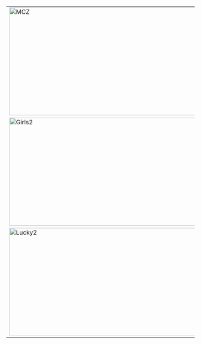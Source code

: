 | | |
-- | --
<img width="512" height="288" alt="MCZ" src="https://github.com/user-attachments/assets/929b4191-cf0c-413b-b9e6-f7ff83a370fc" /> | <img width="512" height="288" alt="TVRI" src="https://github.com/user-attachments/assets/e461b408-a7a2-446c-9580-cff16dfca394" />
<img width="512" height="288" alt="Girls2" src="https://github.com/user-attachments/assets/4bd0324c-c826-4c32-96c2-00f960eca402" /> | <img width="512" height="288" alt="SinemArt" src="https://github.com/user-attachments/assets/08fcca00-dcac-4e4d-a4cb-63f5e1ab8199" />
<img width="512" height="288" alt="Lucky2" src="https://github.com/user-attachments/assets/7e8bb056-31fe-4814-92e3-915c59ae73b2" /> | <img width="512" height="288" alt="Garuda TV" src="https://github.com/user-attachments/assets/be5a8278-92d8-4527-819a-52ea041d1872" />


